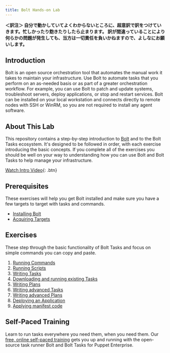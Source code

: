 ```yaml
---
title: Bolt Hands-on Lab
---
```


**＜訳注＞
自分で動かしていてよくわからないところに、超意訳で訳をつけていきます。忙しかったり飽きたりしたら止まります。
訳が間違っていることにより何らかの問題が発生しても、当方は一切責任を負いかねますので、よしなにお願いします。**


## Introduction

Bolt is an open source orchestration tool that automates the manual work it takes to maintain your infrastructure. Use Bolt to automate tasks that you perform on an as-needed basis or as part of a greater orchestration workflow. For example, you can use Bolt to patch and update systems, troubleshoot servers, deploy applications, or stop and restart services. Bolt can be installed on your local workstation and connects directly to remote nodes with SSH or WinRM, so you are not required to install any agent software.

## About This Lab

This repository contains a step-by-step introduction to [Bolt](https://github.com/puppetlabs/bolt) and to the Bolt Tasks ecosystem. It's designed to be followed in order, with each exercise introducing the basic concepts. If you complete all of the exercises you should be well on your way to understanding how you can use Bolt and Bolt Tasks to help manage your infrastructure.

[Watch Intro Video](https://www.youtube.com/watch?v=9Z7nYlspUJw){: .btn}

## Prerequisites

These exercises will help you get Bolt installed and make sure you have a few targets to target with tasks and commands. 

- [Installing Bolt](lab/01-installing-bolt)
- [Acquiring Targets](lab/02-acquiring-targets)

## Exercises

These step through the basic functionality of Bolt Tasks and focus on simple commands you can copy and paste.

1. [Running Commands](lab/03-running-commands)
1. [Running Scripts](lab/04-running-scripts)
1. [Writing Tasks](lab/05-writing-tasks)
1. [Downloading and running existing Tasks](lab/06-downloading-and-running-existing-tasks)
1. [Writing Plans](lab/07-writing-plans)
1. [Writing advanced Tasks](lab/08-writing-advanced-tasks)
1. [Writing advanced Plans](lab/09-writing-advanced-plans)
1. [Deploying an Application](lab/10-deploying-an-application)
1. [Applying manifest code](lab/11-apply-manifest-code)

## Self-Paced Training

Learn to run tasks everywhere you need them, when you need them. Our [free, online self-paced training](https://learn.puppet.com/course/puppet-orchestration-bolt-and-tasks) gets you up and running with the open-source task runner Bolt and Bolt Tasks for Puppet Enterprise.
